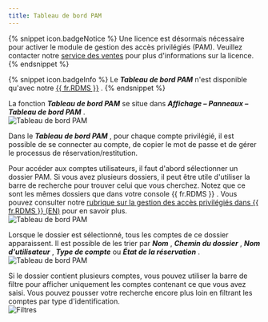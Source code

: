 ```yaml
---
title: Tableau de bord PAM
---
```

{% snippet icon.badgeNotice %} 
Une licence est désormais nécessaire pour activer le module de gestion des accès privilégiés (PAM). Veuillez contacter notre [service des ventes](mailto:sales@devolutions.net) pour plus d'informations sur la licence. 
{% endsnippet %}
 
{% snippet icon.badgeInfo %} 
Le ***Tableau de bord PAM*** n'est disponible qu'avec notre [{{ fr.RDMS }}](https://devolutions.net/server/fr) . 
{% endsnippet %}
 
La fonction ***Tableau de bord PAM*** se situe dans ***Affichage – Panneaux – Tableau de bord PAM*** .  
![Tableau de bord PAM](https://webdevolutions.azureedge.net/docs/fr/rdm/windows/RDMWin2053.png) 

Dans le ***Tableau de bord PAM*** , pour chaque compte privilégié, il est possible de se connecter au compte, de copier le mot de passe et de gérer le processus de réservation/restitution.  

Pour accéder aux comptes utilisateurs, il faut d'abord sélectionner un dossier PAM. Si vous avez plusieurs dossiers, il peut être utile d'utiliser la barre de recherche pour trouver celui que vous cherchez. Notez que ce sont les mêmes dossiers que dans votre console {{ fr.RDMS }} . Vous pouvez consulter notre [rubrique sur la gestion des accès privilégiés dans {{ fr.RDMS }} (EN)](/server/privileged-access-management/) pour en savoir plus.  
![Tableau de bord PAM](https://webdevolutions.azureedge.net/docs/fr/rdm/windows/RDMWin2054.png) 

Lorsque le dossier est sélectionné, tous les comptes de ce dossier apparaissent. Il est possible de les trier par ***Nom*** , ***Chemin du dossier*** , ***Nom d'utilisateur*** , ***Type de compte*** ou ***État de la réservation*** .  
![Tableau de bord PAM](https://webdevolutions.azureedge.net/docs/fr/rdm/windows/RDMWin2055.png) 

Si le dossier contient plusieurs comptes, vous pouvez utiliser la barre de filtre pour afficher uniquement les comptes contenant ce que vous avez saisi. Vous pouvez pousser votre recherche encore plus loin en filtrant les comptes par type d'identification.  
![Filtres](https://webdevolutions.azureedge.net/docs/fr/rdm/windows/RDMWin2056.png) 

